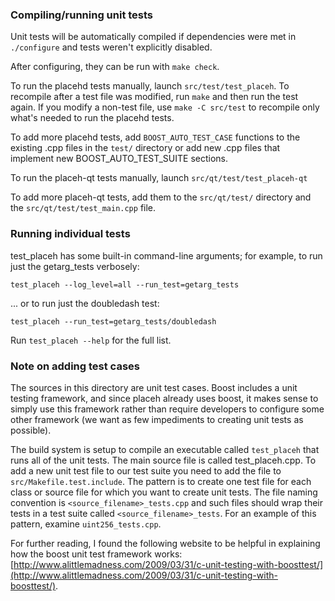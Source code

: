 ### Compiling/running unit tests

Unit tests will be automatically compiled if dependencies were met in `./configure`
and tests weren't explicitly disabled.

After configuring, they can be run with `make check`.

To run the placehd tests manually, launch `src/test/test_placeh`. To recompile
after a test file was modified, run `make` and then run the test again. If you
modify a non-test file, use `make -C src/test` to recompile only what's needed
to run the placehd tests.

To add more placehd tests, add `BOOST_AUTO_TEST_CASE` functions to the existing
.cpp files in the `test/` directory or add new .cpp files that
implement new BOOST_AUTO_TEST_SUITE sections.

To run the placeh-qt tests manually, launch `src/qt/test/test_placeh-qt`

To add more placeh-qt tests, add them to the `src/qt/test/` directory and
the `src/qt/test/test_main.cpp` file.

### Running individual tests

test_placeh has some built-in command-line arguments; for
example, to run just the getarg_tests verbosely:

    test_placeh --log_level=all --run_test=getarg_tests

... or to run just the doubledash test:

    test_placeh --run_test=getarg_tests/doubledash

Run `test_placeh --help` for the full list.

### Note on adding test cases

The sources in this directory are unit test cases.  Boost includes a
unit testing framework, and since placeh already uses boost, it makes
sense to simply use this framework rather than require developers to
configure some other framework (we want as few impediments to creating
unit tests as possible).

The build system is setup to compile an executable called `test_placeh`
that runs all of the unit tests.  The main source file is called
test_placeh.cpp. To add a new unit test file to our test suite you need 
to add the file to `src/Makefile.test.include`. The pattern is to create 
one test file for each class or source file for which you want to create 
unit tests.  The file naming convention is `<source_filename>_tests.cpp` 
and such files should wrap their tests in a test suite 
called `<source_filename>_tests`. For an example of this pattern, 
examine `uint256_tests.cpp`.

For further reading, I found the following website to be helpful in
explaining how the boost unit test framework works:
[http://www.alittlemadness.com/2009/03/31/c-unit-testing-with-boosttest/](http://www.alittlemadness.com/2009/03/31/c-unit-testing-with-boosttest/).
